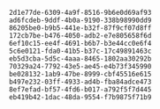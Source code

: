 
                2d1e77de-6309-4a9f-8516-9b6e0d69af93
                ad6fcdeb-9ddf-4b0a-9190-338b98990dd9
                86205be0-b9b5-441e-b32f-87f9cf07d8ff
                172cb7be-b476-4050-adb2-e7e805658f6d
                6ef10c15-ee4f-4691-b6b7-b3e44cc0e6f4
                5c6e0121-fda0-41b5-b37c-17c49891463c
                eb5d3cba-5d5c-4aaa-8465-1802aa30292b
                70329a24-7792-43e5-ae45-e4b73f345990
                be028132-1ab9-47be-8999-cbf45516e615
                b497e232-03ff-4933-ad4b-fba84adce473
                8ef7efad-bf57-4fd6-b017-a792f5f7d445
                eb419b42-1dac-48da-9554-f7b9875f71b9
                